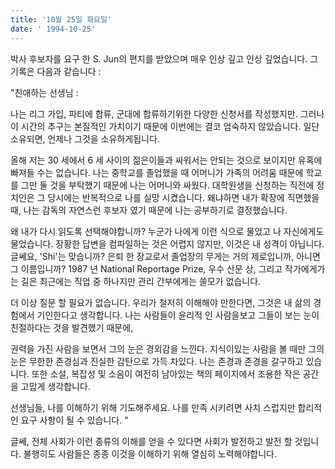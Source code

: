 ```yaml
---
title: '10월 25일 화요일'
date: ' 1994-10-25'
---
```

박사 후보자를 요구 한 S. Jun의 편지를 받았으며 매우 인상 깊고 인상 깊었습니다. 그 기록은 다음과 같습니다 :

"친애하는 선생님 :

나는 리그 가입, 파티에 합류, 군대에 합류하기위한 다양한 신청서를 작성했지만. 그러나이 시간의 추구는 본질적인 가치이기 때문에 이번에는 결코 엄숙하지 않았습니다. 일단 소유되면, 언제나 그것을 소유하게됩니다.

올해 저는 30 세에서 6 세 사이의 젊은이들과 싸워서는 안되는 것으로 보이지만 유혹에 빠져들 수는 없습니다. 나는 중학교를 졸업했을 때 어머니가 가족의 어려움 때문에 학교를 그만 둘 것을 부탁했기 때문에 나는 어머니와 싸웠다. 대학원생을 신청하는 직전에 정치인은 그 당시에는 반복적으로 나를 실망 시켰습니다. 왜냐하면 내가 확장에 직면했을 때, 나는 감독의 자연스런 후보자 였기 때문에 나는 공부하기로 결정했습니다.

왜 내가 다시 읽도록 선택해야합니까? 누군가 나에게 이런 식으로 물었고 나 자신에게도 물었습니다. 장황한 답변을 컴파일하는 것은 어렵지 않지만, 이것은 내 성격이 아닙니다. 글쎄요, 'Shi'는 맞습니까? 은퇴 한 장교로서 졸업장의 무게는 거의 제로입니까, 아니면 그 이름입니까? 1987 년 National Reportage Prize, 우수 산문 상, 그리고 작가에게가는 길은 최근에는 직업 중 하나지만 관리 간부에게는 쓸모가 없습니다.

더 이상 질문 할 필요가 없습니다. 우리가 철저히 이해해야 만한다면, 그것은 내 삶의 경험에서 기인한다고 생각합니다. 나는 사람들이 윤리적 인 사람을보고 그들이 보는 눈이 친절하다는 것을 발견했기 때문에,

권력을 가진 사람을 보면서 그의 눈은 경외감을 느낀다. 지식이있는 사람을 볼 때만 그의 눈은 무한한 존경심과 진실한 감탄으로 가득 차있다. 나는 존경과 존경을 갈구하고 있습니다. 또한 소설, 복잡성 및 소음이 여전히 남아있는 책의 페이지에서 조용한 작은 공간을 고맙게 생각합니다.

선생님들, 나를 이해하기 위해 기도해주세요. 나를 만족 시키려면 사치 스럽지만 합리적인 요구 사항이 될 수 있습니다. "

글쎄, 전체 사회가 이런 종류의 이해를 얻을 수 있다면 사회가 발전하고 발전 할 것입니다. 불행히도 사람들은 종종 이것을 이해하기 위해 열심히 노력해야합니다.

